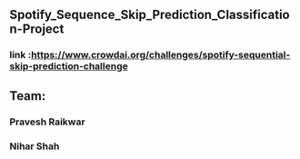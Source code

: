 ## Spotify_Sequence_Skip_Prediction_Classification-Project
### link :https://www.crowdai.org/challenges/spotify-sequential-skip-prediction-challenge

## Team:
### Pravesh Raikwar
### Nihar Shah
